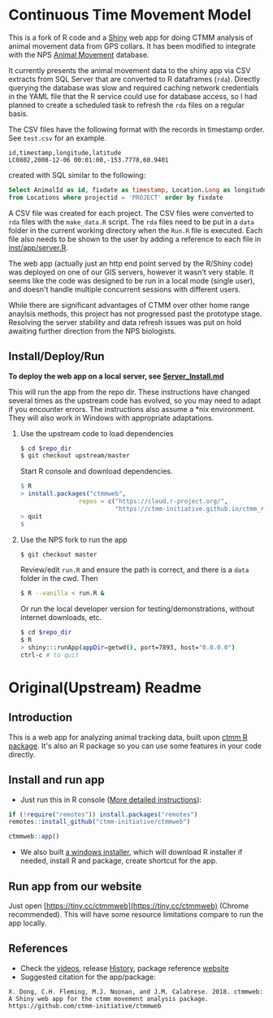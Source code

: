 # Continuous Time Movement Model

This is a fork of R code and a [Shiny](https://shiny.rstudio.com/) web app for doing
CTMM analysis of animal movement data from GPS collars.  It has been modified to
integrate with the NPS [Animal Movement](https://github.com/AKROGIS/AnimalMovement)
database.

It currently presents the animal movement data to the shiny app via CSV extracts from
SQL Server that are converted to R dataframes (`rda`). Directly querying the database
was slow and required caching network credentials in the YAML file that the R service
could use for database access, so I had planned to create a scheduled task to refresh
the `rda` files on a regular basis.

The CSV files have the following format with the records in timestamp order.
See `test.csv` for an example.
```
id,timestamp,longitude,latitude
LC0802,2008-12-06 00:01:00,-153.7778,60.9401
```
created with SQL similar to the following:
```SQL
Select AnimalId as id, fixdate as timestamp, Location.Long as longitude, Location.Lat as latitude
from Locations where projectid = 'PROJECT' order by fixdate
```
A CSV file was created for each project. The CSV files were converted to `rda` files
with the `make_data.R` script.  The `rda` files need to be put in a `data`
folder in the current working directory when the `Run.R` file is executed. Each
file also needs to be shown to the user by adding a reference to each file in 
[inst/app/server.R](https://github.com/regan-sarwas/ctmm-webapp/blob/c4716f63c0ebc8942dcdb8d34b5bd6e487fa1b20/inst/app/server.R#L572-L574).

The web app (actually just an http end point served by the R/Shiny code)
was deployed on one of our GIS servers, however it wasn't very stable. It seems
like the code was designed to be run in a local mode (single user), and doesn't
handle multiple concurrent sessions with different users.

While there are significant advantages of CTMM over other home range anaylsis
methods, this project has not progressed past the prototype stage.  Resolving
the server stability and data refresh issues was put on hold awaiting further
direction from the NPS biologists.

## Install/Deploy/Run

**To deploy the web app on a local server, see [Server_Install.md](Server_Install.md)**

This will run the app from the repo dir.  These instructions have changed several
times as the upstream code has evolved, so you may need to adapt if you encounter
errors. The instructions also assume a *nix environment.  They will also work in
Windows with appropriate adaptations.

1. Use the upstream code to load dependencies

    ```bash
    $ cd $repo_dir
    $ git checkout upstream/master
    ```
    Start R console and download dependencies.

    ```r
    $ R
    > install.packages("ctmmweb", 
                    repos = c("https://cloud.r-project.org/",
                              "https://ctmm-initiative.github.io/ctmm_repo/"))
    > quit
    $
    ```

2. Use the NPS fork to run the app
    ```bash
    $ git checkout master
    ```
   Review/edit `run.R` and ensure the path is correct,
   and there is a `data` folder in the cwd.  Then

    ```bash
    $ R --vanilla < run.R &
    ```

   Or run the local developer version for testing/demonstrations,
   without internet downloads, etc.

    ```bash
    $ cd $repo_dir
    $ R
    > shiny:::runApp(appDir=getwd(), port=7893, host="0.0.0.0")
    ctrl-c # to quit
    ```


Original(Upstream) Readme
=========================

## Introduction

This is a web app for analyzing animal tracking data, built upon [ctmm R package](https://github.com/ctmm-initiative/ctmm). It's also an R package so you can use some features in your code directly.

## Install and run app

- Just run this in R console ([More detailed instructions](https://ctmm-initiative.github.io/ctmmwebdoc/articles/installation.html)):

```r
if (!require("remotes")) install.packages("remotes")
remotes::install_github("ctmm-initiative/ctmmweb")

ctmmweb::app()  
```

- We also built [a windows installer](https://github.com/ctmm-initiative/ctmmweb/releases/download/v0.2.10/ctmmwebsetup.exe), which will download R installer if needed, install R and package, create shortcut for the app.


## Run app from our website

Just open [https://tiny.cc/ctmmweb](https://tiny.cc/ctmmweb) (Chrome recommended). This will have some resource limitations compare to run the app locally.

## References

- Check the [videos](https://ctmm-initiative.github.io/ctmmwebdoc/articles/demo.html), release [History](https://ctmm-initiative.github.io/ctmmwebdoc/news/index.html), package reference [website](https://ctmm-initiative.github.io/ctmmwebdoc)
- Suggested citation for the app/package:

```
X. Dong, C.H. Fleming, M.J. Noonan, and J.M. Calabrese. 2018. ctmmweb: A Shiny web app for the ctmm movement analysis package.
https://github.com/ctmm-initiative/ctmmweb
```
